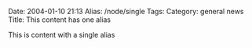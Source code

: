 Date: 2004-01-10 21:13
Alias: /node/single
Tags:
Category: general news
Title: This content has one alias

This is content with a single alias
